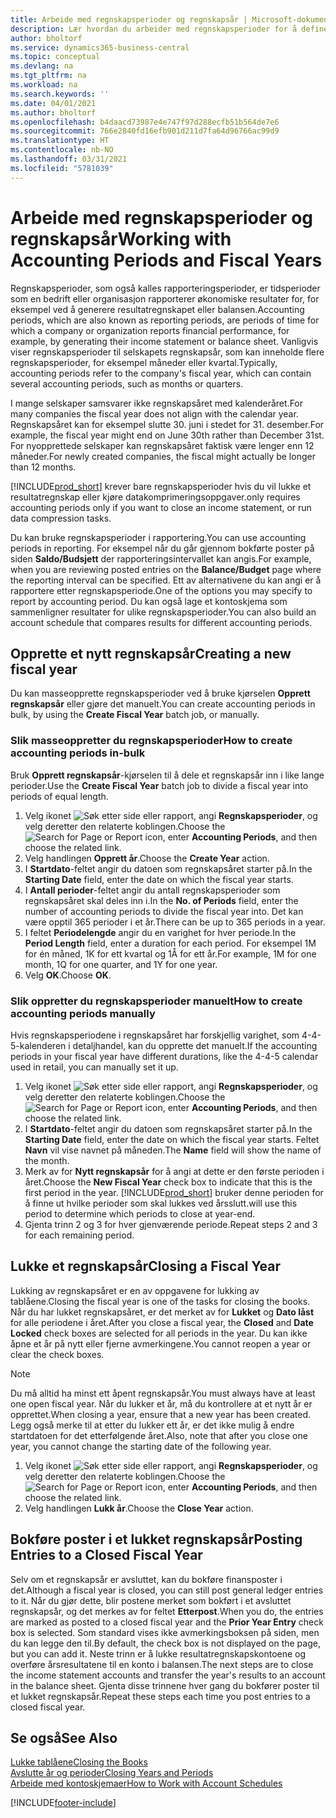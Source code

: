```yaml
---
title: Arbeide med regnskapsperioder og regnskapsår | Microsoft-dokumentasjon
description: Lær hvordan du arbeider med regnskapsperioder for å definere når bedriften rapporterer økonomiske resultater.
author: bholtorf
ms.service: dynamics365-business-central
ms.topic: conceptual
ms.devlang: na
ms.tgt_pltfrm: na
ms.workload: na
ms.search.keywords: ''
ms.date: 04/01/2021
ms.author: bholtorf
ms.openlocfilehash: b4daacd73987e4e747f97d288ecfb51b564de7e6
ms.sourcegitcommit: 766e2840fd16efb901d211d7fa64d96766ac99d9
ms.translationtype: HT
ms.contentlocale: nb-NO
ms.lasthandoff: 03/31/2021
ms.locfileid: "5781039"
---
```

# <a name="working-with-accounting-periods-and-fiscal-years"></a><span data-ttu-id="0a46a-103">Arbeide med regnskapsperioder og regnskapsår</span><span class="sxs-lookup"><span data-stu-id="0a46a-103">Working with Accounting Periods and Fiscal Years</span></span>

<span data-ttu-id="0a46a-104">Regnskapsperioder, som også kalles rapporteringsperioder, er tidsperioder som en bedrift eller organisasjon rapporterer økonomiske resultater for, for eksempel ved å generere resultatregnskapet eller balansen.</span><span class="sxs-lookup"><span data-stu-id="0a46a-104">Accounting periods, which are also known as reporting periods, are periods of time for which a company or organization reports financial performance, for example, by generating their income statement or balance sheet.</span></span> <span data-ttu-id="0a46a-105">Vanligvis viser regnskapsperioder til selskapets regnskapsår, som kan inneholde flere regnskapsperioder, for eksempel måneder eller kvartal.</span><span class="sxs-lookup"><span data-stu-id="0a46a-105">Typically, accounting periods refer to the company's fiscal year, which can contain several accounting periods, such as months or quarters.</span></span>

<span data-ttu-id="0a46a-106">I mange selskaper samsvarer ikke regnskapsåret med kalenderåret.</span><span class="sxs-lookup"><span data-stu-id="0a46a-106">For many companies the fiscal year does not align with the calendar year.</span></span> <span data-ttu-id="0a46a-107">Regnskapsåret kan for eksempel slutte 30. juni i stedet for 31. desember.</span><span class="sxs-lookup"><span data-stu-id="0a46a-107">For example, the fiscal year might end on June 30th rather than December 31st.</span></span> <span data-ttu-id="0a46a-108">For nyopprettede selskaper kan regnskapsåret faktisk være lenger enn 12 måneder.</span><span class="sxs-lookup"><span data-stu-id="0a46a-108">For newly created companies, the fiscal might actually be longer than 12 months.</span></span>  

[!INCLUDE[prod_short](includes/prod_short.md)] <span data-ttu-id="0a46a-109">krever bare regnskapsperioder hvis du vil lukke et resultatregnskap eller kjøre datakomprimeringsoppgaver.</span><span class="sxs-lookup"><span data-stu-id="0a46a-109">only requires accounting periods only if you want to close an income statement, or run data compression tasks.</span></span> 

<span data-ttu-id="0a46a-110">Du kan bruke regnskapsperioder i rapportering.</span><span class="sxs-lookup"><span data-stu-id="0a46a-110">You can use accounting periods in reporting.</span></span> <span data-ttu-id="0a46a-111">For eksempel når du går gjennom bokførte poster på siden **Saldo/Budsjett** der rapporteringsintervallet kan angis.</span><span class="sxs-lookup"><span data-stu-id="0a46a-111">For example, when you are reviewing posted entries on the **Balance/Budget** page where the reporting interval can be specified.</span></span> <span data-ttu-id="0a46a-112">Ett av alternativene du kan angi er å rapportere etter regnskapsperiode.</span><span class="sxs-lookup"><span data-stu-id="0a46a-112">One of the options you may specify to report by accounting period.</span></span> <span data-ttu-id="0a46a-113">Du kan også lage et kontoskjema som sammenligner resultater for ulike regnskapsperioder.</span><span class="sxs-lookup"><span data-stu-id="0a46a-113">You can also build an account schedule that compares results for different accounting periods.</span></span>

## <a name="creating-a-new-fiscal-year"></a><span data-ttu-id="0a46a-114">Opprette et nytt regnskapsår</span><span class="sxs-lookup"><span data-stu-id="0a46a-114">Creating a new fiscal year</span></span>

<span data-ttu-id="0a46a-115">Du kan masseopprette regnskapsperioder ved å bruke kjørselen **Opprett regnskapsår** eller gjøre det manuelt.</span><span class="sxs-lookup"><span data-stu-id="0a46a-115">You can create accounting periods in bulk, by using the **Create Fiscal Year** batch job, or manually.</span></span>

### <a name="how-to-create-accounting-periods-in-bulk"></a><span data-ttu-id="0a46a-116">Slik masseoppretter du regnskapsperioder</span><span class="sxs-lookup"><span data-stu-id="0a46a-116">How to create accounting periods in-bulk</span></span>

<span data-ttu-id="0a46a-117">Bruk **Opprett regnskapsår**-kjørselen til å dele et regnskapsår inn i like lange perioder.</span><span class="sxs-lookup"><span data-stu-id="0a46a-117">Use the **Create Fiscal Year** batch job to divide a fiscal year into periods of equal length.</span></span>  

1. <span data-ttu-id="0a46a-118">Velg ikonet ![Søk etter side eller rapport](media/ui-search/search_small.png "Ikonet Søk etter side eller rapport"), angi **Regnskapsperioder**, og velg deretter den relaterte koblingen.</span><span class="sxs-lookup"><span data-stu-id="0a46a-118">Choose the ![Search for Page or Report](media/ui-search/search_small.png "Search for Page or Report icon") icon, enter **Accounting Periods**, and then choose the related link.</span></span>  
2. <span data-ttu-id="0a46a-119">Velg handlingen **Opprett år**.</span><span class="sxs-lookup"><span data-stu-id="0a46a-119">Choose the **Create Year** action.</span></span>  <!--What about the Scheduling option? Should we mention that? There's also the Report Output Type field...-->
3. <span data-ttu-id="0a46a-120">I **Startdato**-feltet angir du datoen som regnskapsåret starter på.</span><span class="sxs-lookup"><span data-stu-id="0a46a-120">In the **Starting Date** field, enter the date on which the fiscal year starts.</span></span>  
4. <span data-ttu-id="0a46a-121">I **Antall perioder**-feltet angir du antall regnskapsperioder som regnskapsåret skal deles inn i.</span><span class="sxs-lookup"><span data-stu-id="0a46a-121">In the **No. of Periods** field, enter the number of accounting periods to divide the fiscal year into.</span></span> <span data-ttu-id="0a46a-122">Det kan være opptil 365 perioder i et år.</span><span class="sxs-lookup"><span data-stu-id="0a46a-122">There can be up to 365 periods in a year.</span></span>  
5. <span data-ttu-id="0a46a-123">I feltet **Periodelengde** angir du en varighet for hver periode.</span><span class="sxs-lookup"><span data-stu-id="0a46a-123">In the **Period Length** field, enter a duration for each period.</span></span> <span data-ttu-id="0a46a-124">For eksempel 1M for én måned, 1K for ett kvartal og 1Å for ett år.</span><span class="sxs-lookup"><span data-stu-id="0a46a-124">For example, 1M for one month, 1Q for one quarter, and 1Y for one year.</span></span>  
6. <span data-ttu-id="0a46a-125">Velg **OK**.</span><span class="sxs-lookup"><span data-stu-id="0a46a-125">Choose **OK**.</span></span>  

### <a name="how-to-create-accounting-periods-manually"></a><span data-ttu-id="0a46a-126">Slik oppretter du regnskapsperioder manuelt</span><span class="sxs-lookup"><span data-stu-id="0a46a-126">How to create accounting periods manually</span></span>

<span data-ttu-id="0a46a-127">Hvis regnskapsperiodene i regnskapsåret har forskjellig varighet, som 4-4-5-kalenderen i detaljhandel, kan du opprette det manuelt.</span><span class="sxs-lookup"><span data-stu-id="0a46a-127">If the accounting periods in your fiscal year have different durations, like the 4-4-5 calendar used in retail, you can manually set it up.</span></span>  
  
1. <span data-ttu-id="0a46a-128">Velg ikonet ![Søk etter side eller rapport](media/ui-search/search_small.png "Ikonet Søk etter side eller rapport"), angi **Regnskapsperioder**, og velg deretter den relaterte koblingen.</span><span class="sxs-lookup"><span data-stu-id="0a46a-128">Choose the ![Search for Page or Report](media/ui-search/search_small.png "Search for Page or Report icon") icon, enter **Accounting Periods**, and then choose the related link.</span></span>  
2. <span data-ttu-id="0a46a-129">I **Startdato**-feltet angir du datoen som regnskapsåret starter på.</span><span class="sxs-lookup"><span data-stu-id="0a46a-129">In the **Starting Date** field, enter the date on which the fiscal year starts.</span></span> <span data-ttu-id="0a46a-130">Feltet **Navn** vil vise navnet på måneden.</span><span class="sxs-lookup"><span data-stu-id="0a46a-130">The **Name** field will show the name of the month.</span></span>  
3. <span data-ttu-id="0a46a-131">Merk av for **Nytt regnskapsår** for å angi at dette er den første perioden i året.</span><span class="sxs-lookup"><span data-stu-id="0a46a-131">Choose the **New Fiscal Year** check box to indicate that this is the first period in the year.</span></span> [!INCLUDE[prod_short](includes/prod_short.md)] <span data-ttu-id="0a46a-132">bruker denne perioden for å finne ut hvilke perioder som skal lukkes ved årsslutt.</span><span class="sxs-lookup"><span data-stu-id="0a46a-132">will use this period to determine which periods to close at year-end.</span></span>
4. <span data-ttu-id="0a46a-133">Gjenta trinn 2 og 3 for hver gjenværende periode.</span><span class="sxs-lookup"><span data-stu-id="0a46a-133">Repeat steps 2 and 3 for each remaining period.</span></span>  

## <a name="closing-a-fiscal-year"></a><span data-ttu-id="0a46a-134">Lukke et regnskapsår</span><span class="sxs-lookup"><span data-stu-id="0a46a-134">Closing a Fiscal Year</span></span>

<span data-ttu-id="0a46a-135">Lukking av regnskapsåret er en av oppgavene for lukking av tablåene.</span><span class="sxs-lookup"><span data-stu-id="0a46a-135">Closing the fiscal year is one of the tasks for closing the books.</span></span> <span data-ttu-id="0a46a-136">Når du har lukket regnskapsåret, er det merket av for **Lukket** og **Dato låst** for alle periodene i året.</span><span class="sxs-lookup"><span data-stu-id="0a46a-136">After you close a fiscal year, the **Closed** and **Date Locked** check boxes are selected for all periods in the year.</span></span> <span data-ttu-id="0a46a-137">Du kan ikke åpne et år på nytt eller fjerne avmerkingene.</span><span class="sxs-lookup"><span data-stu-id="0a46a-137">You cannot reopen a year or clear the check boxes.</span></span>

> [!NOTE]  
> <span data-ttu-id="0a46a-138">Du må alltid ha minst ett åpent regnskapsår.</span><span class="sxs-lookup"><span data-stu-id="0a46a-138">You must always have at least one open fiscal year.</span></span> <span data-ttu-id="0a46a-139">Når du lukker et år, må du kontrollere at et nytt år er opprettet.</span><span class="sxs-lookup"><span data-stu-id="0a46a-139">When closing a year, ensure that a new year has been created.</span></span> <span data-ttu-id="0a46a-140">Legg også merke til at etter du lukker ett år, er det ikke mulig å endre startdatoen for det etterfølgende året.</span><span class="sxs-lookup"><span data-stu-id="0a46a-140">Also, note that after you close one year, you cannot change the starting date of the following year.</span></span>

1. <span data-ttu-id="0a46a-141">Velg ikonet ![Søk etter side eller rapport](media/ui-search/search_small.png "Ikonet Søk etter side eller rapport"), angi **Regnskapsperioder**, og velg deretter den relaterte koblingen.</span><span class="sxs-lookup"><span data-stu-id="0a46a-141">Choose the ![Search for Page or Report](media/ui-search/search_small.png "Search for Page or Report icon") icon, enter **Accounting Periods**, and then choose the related link.</span></span>  
2. <span data-ttu-id="0a46a-142">Velg handlingen **Lukk år**.</span><span class="sxs-lookup"><span data-stu-id="0a46a-142">Choose the **Close Year** action.</span></span>  

## <a name="posting-entries-to-a-closed-fiscal-year"></a><span data-ttu-id="0a46a-143">Bokføre poster i et lukket regnskapsår</span><span class="sxs-lookup"><span data-stu-id="0a46a-143">Posting Entries to a Closed Fiscal Year</span></span>

<span data-ttu-id="0a46a-144">Selv om et regnskapsår er avsluttet, kan du bokføre finansposter i det.</span><span class="sxs-lookup"><span data-stu-id="0a46a-144">Although a fiscal year is closed, you can still post general ledger entries to it.</span></span> <span data-ttu-id="0a46a-145">Når du gjør dette, blir postene merket som bokført i et avsluttet regnskapsår, og det merkes av for feltet **Etterpost**.</span><span class="sxs-lookup"><span data-stu-id="0a46a-145">When you do, the entries are marked as posted to a closed fiscal year and the **Prior Year Entry** check box is selected.</span></span> <span data-ttu-id="0a46a-146">Som standard vises ikke avmerkingsboksen på siden, men du kan legge den til.</span><span class="sxs-lookup"><span data-stu-id="0a46a-146">By default, the check box is not displayed on the page, but you can add it.</span></span> <span data-ttu-id="0a46a-147">Neste trinn er å lukke resultatregnskapskontoene og overføre årsresultatene til en konto i balansen.</span><span class="sxs-lookup"><span data-stu-id="0a46a-147">The next steps are to close the income statement accounts and transfer the year's results to an account in the balance sheet.</span></span> <span data-ttu-id="0a46a-148">Gjenta disse trinnene hver gang du bokfører poster til et lukket regnskapsår.</span><span class="sxs-lookup"><span data-stu-id="0a46a-148">Repeat these steps each time you post entries to a closed fiscal year.</span></span>

## <a name="see-also"></a><span data-ttu-id="0a46a-149">Se også</span><span class="sxs-lookup"><span data-stu-id="0a46a-149">See Also</span></span>

[<span data-ttu-id="0a46a-150">Lukke tablåene</span><span class="sxs-lookup"><span data-stu-id="0a46a-150">Closing the Books</span></span>](year-close-books.md)  
[<span data-ttu-id="0a46a-151">Avslutte år og perioder</span><span class="sxs-lookup"><span data-stu-id="0a46a-151">Closing Years and Periods</span></span>](year-close-years-periods.md)  
[<span data-ttu-id="0a46a-152">Arbeide med kontoskjemaer</span><span class="sxs-lookup"><span data-stu-id="0a46a-152">How to Work with Account Schedules</span></span>](bi-how-work-account-schedule.md)  


[!INCLUDE[footer-include](includes/footer-banner.md)]